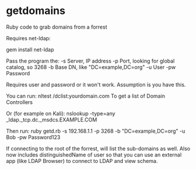 # getdomains
Ruby code to grab domains from a forrest

Requires net-ldap:

gem install net-ldap

Pass the program the:
-s Server, IP address
-p Port, looking for global catalog, so 3268
-b Base DN, like "DC=example,DC=org"
-u User
-pw Password

Requires user and password or it won't work.  Assumption is you have this.

You can run:
nltest /dclist:yourdomain.com   To get a list of Domain Controllers

Or (for example on Kali):
nslookup -type=any _ldap._tcp.dc._msdcs.EXAMPLE.COM

Then run:
ruby getd.rb -s 192.168.1.1 -p 3268 -b "DC=example,DC=org" -u Bob -pw Password123

If connecting to the root of the forrest, will list the sub-domains as well.  Also now includes distinguishedName of user so that you can use an external app (like LDAP Browser) to connect to LDAP and view schema.


